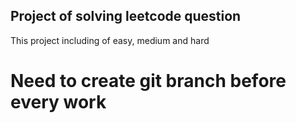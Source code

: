 ## Project of solving leetcode question
This project including of easy, medium and hard

# Need to create git branch before every work
